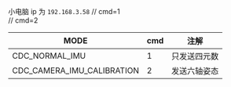 小电脑 ip 为 `192.168.3.58`
//  cmd=1   
//  cmd=2 

| MODE                       | cmd | 注解     |
| -------------------------- | --- | ------ |
| CDC_NORMAL_IMU             | 1   | 只发送四元数 |
| CDC_CAMERA_IMU_CALIBRATION | 2   | 发送六轴姿态 |
